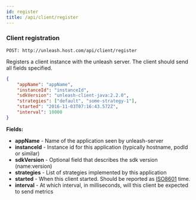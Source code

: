 ```yaml
---
id: register
title: /api/client/register
---
```


### Client registration

`POST: http://unleash.host.com/api/client/register`

Registers a client instance with the unleash server. The client should send all fields specified. 

```json
{
    "appName": "appName",
    "instanceId": "instanceId",
    "sdkVersion": "unleash-client-java:2.2.0",
    "strategies": ["default", "some-strategy-1"],
    "started": "2016-11-03T07:16:43.572Z",
    "interval": 10000
}
```


**Fields:**

* **appName** - Name of the application seen by unleash-server
* **instanceId** - Instance id for this application (typically hostname, podId or similar)
* **sdkVersion** - Optional field that describes the sdk version (name:version)
* **strategies** - List of strategies implemented by this application
* **started** - When this client started. Should be reported as [ISO8601](https://en.wikipedia.org/wiki/ISO_8601) time.
* **interval** - At which interval, in milliseconds, will this client be expected to send metrics
